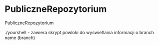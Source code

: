 # PubliczneRepozytorium
PubliczneRepozytorium

./yourshell - zawiera skrypt powloki do wyswietlania informacji o branch name (branch)
